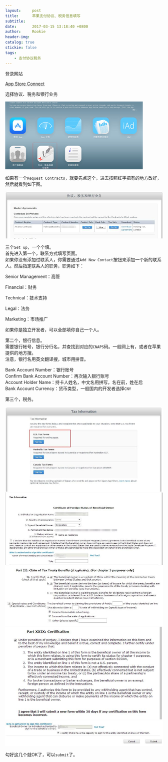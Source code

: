 ```yaml
---
layout:     post
title:      苹果支付协议、税务信息填写
subtitle:   
date:       2017-03-15 13:18:40 +0800
author:     Rookie
header-img: 
catalog: true
stickie: false
tags:
    - 支付协议税务
---
```


登录网站  

[App Store Connect](https://itunesconnect.apple.com/)

选择协议、税务和银行业务

![项目1](/img/20170315/1.jpeg)

如果有一个`Request Contracts`，就要先点这个，进去按照红字把有的地方改好，然后就看到如下图。

![项目2](/img/20170315/2.jpeg)

三个`Set up`，一个个填。  
首先进入第一个，联系方式填写页面。  
如果你没有添加过联系人，你需要通过`Add New Contact`按钮来添加一个新的联系人。然后指定联系人的职务，职务如下：  

Senior Management：高管

Financial：财务

Technical：技术支持

Legal：法务

Marketing：市场推广

如果你是独立开发者，可以全部填你自己一个人。

第二个，银行信息。  
需要银行帐号，银行分行名，并查找到对应的`CNAPS`码。一般网上有，或者在苹果提供的地方搜。  
注意，银行名用英文翻译搜，城市用拼音。  

Bank Account Number：银行账号  
Confirm Bank Account Number：再次输入银行账号  
Account Holder Name：持卡人姓名，中文名用拼写，名在前，姓在后  
Bank Account Currency：货币类型，一般国内的开发者选择`CNY`  

第三个，税务。

![项目3](/img/20170315/3.jpeg)
![项目4](/img/20170315/4.jpeg)
![项目5](/img/20170315/5.jpeg)
![项目6](/img/20170315/6.jpeg)
![项目7](/img/20170315/7.jpeg)

勾好这几个就OK了，可以`submit`了。




















